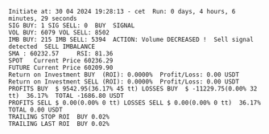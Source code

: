     Initiate at: 30 04 2024 19:28:13 - cet  Run: 0 days, 4 hours, 6 minutes, 29 seconds
    SIG BUY: 1 SIG SELL: 0  BUY  SIGNAL
    VOL BUY: 6079 VOL SELL: 8502
    IMB BUY: 215 IMB SELL: 5394  ACTION: Volume DECREASED !  Sell signal detected  SELL IMBALANCE
    SMA : 60232.57     RSI: 81.36
    SPOT   Current Price 60236.29
    FUTURE Current Price 60209.90
    Return on Investment BUY  (ROI): 0.0000%  Profit/Loss: 0.00 USDT
    Return on Investment SELL (ROI): 0.0000%  Profit/Loss: 0.00 USDT
    PROFITS BUY  $ 9542.95(36.17% 45 tt) LOSSES BUY  $ -11229.75(0.00% 32 tt)  36.17%  TOTAL -1686.80 USDT
    PROFITS SELL $ 0.00(0.00% 0 tt) LOSSES SELL $ 0.00(0.00% 0 tt)  36.17%  TOTAL 0.00 USDT
    TRAILING STOP ROI  BUY 0.02%
    TRAILING LAST ROI  BUY 0.02%
